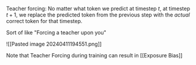 Teacher forcing: No matter what token we predict at timestep $t$, at timestep $t+1$, we replace the predicted token from the previous step with the *actual* correct token for that timestep.

Sort of like "Forcing a teacher upon you"

![[Pasted image 20240411194551.png]]

Note that Teacher Forcing during training can result in [[Exposure Bias]]

